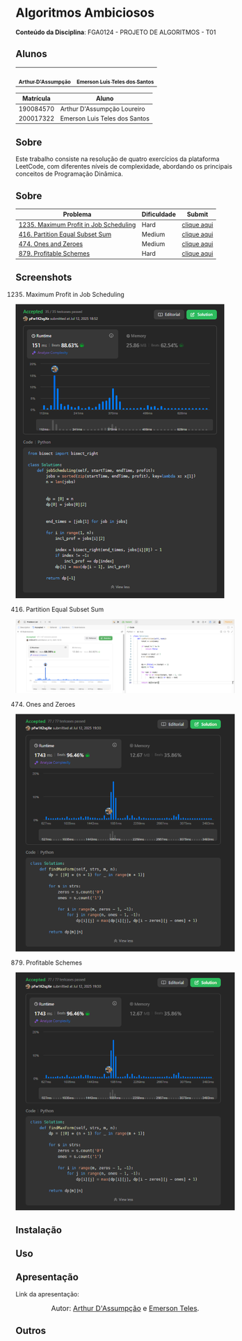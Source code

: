 # Algoritmos Ambiciosos

**Conteúdo da Disciplina**: FGA0124 - PROJETO DE ALGORITMOS - T01

## Alunos

<div align = "center">
<table>
  <tr>
    <td align="center"><a href="https://github.com/ArtAssLou"><img style="border-radius: 50%;" src="https://github.com/ArtAssLou.png" width="190;" alt=""/><br /><sub><b>Arthur D'Assumpção</b></sub></a><br /><a href="Link git" title="Rocketseat"></a></td>
    <td align="center"><a href="https://github.com/EmersonTeles"><img style="border-radius: 50%;" src="https://github.com/EmersonTeles.png" width="190px;" alt=""/><br /><sub><b>Emerson Luis Teles dos Santos </b></sub></a><br />
  </tr>
</table>

| Matrícula | Aluno                         |
| --------- | ----------------------------- |
| 190084570 | Arthur D'Assumpção Loureiro   |
| 200017322 | Emerson Luis Teles dos Santos |

</div>

## Sobre

Este trabalho consiste na resolução de quatro exercícios da plataforma LeetCode, com diferentes níveis de complexidade, abordando os principais conceitos de Programação Dinâmica.

## Sobre

| Problema                                                                                                              | Dificuldade | Submit                               |
| --------------------------------------------------------------------------------------------------------------------- | ----------- | ------------------------------------ |
| [1235. Maximum Profit in Job Scheduling](https://leetcode.com/problems/maximum-profit-in-job-scheduling/description/) | Hard     | [clique aqui](https://link-do-video) |
| [416. Partition Equal Subset Sum](https://leetcode.com/problems/partition-equal-subset-sum/description/)              | Medium     | [clique aqui](https://link-do-video) |
| [474. Ones and Zeroes](https://leetcode.com/problems/ones-and-zeroes/description/)                                                                                                                | Medium    | [clique aqui](https://link-do-video) |
| [879. Profitable Schemes](https://leetcode.com/problems/profitable-schemes/description/) | Hard | [clique aqui](https://link-do-video)

## Screenshots

1235. Maximum Profit in Job Scheduling

![alt text](image.png)

416. Partition Equal Subset Sum

![alt text](image2.png)

474. Ones and Zeroes

![alt text](image-1.png)

879. Profitable Schemes

![alt text](image-1.png)

## Instalação

## Uso

## Apresentação

Link da apresentação:

<font size="3"><p style="text-align: center">Autor: [Arthur D'Assumpção](https://github.com/ArtAssLou) e [Emerson Teles](https://github.com/ArtAssLou).</p></font>

## Outros
